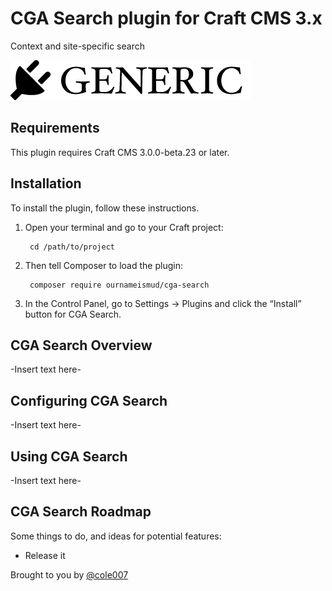 # CGA Search plugin for Craft CMS 3.x

Context and site-specific search

![Screenshot](resources/img/plugin-logo.png)

## Requirements

This plugin requires Craft CMS 3.0.0-beta.23 or later.

## Installation

To install the plugin, follow these instructions.

1. Open your terminal and go to your Craft project:

        cd /path/to/project

2. Then tell Composer to load the plugin:

        composer require ournameismud/cga-search

3. In the Control Panel, go to Settings → Plugins and click the “Install” button for CGA Search.

## CGA Search Overview

-Insert text here-

## Configuring CGA Search

-Insert text here-

## Using CGA Search

-Insert text here-

## CGA Search Roadmap

Some things to do, and ideas for potential features:

* Release it

Brought to you by [@cole007](http://ournameismud.co.uk/)
